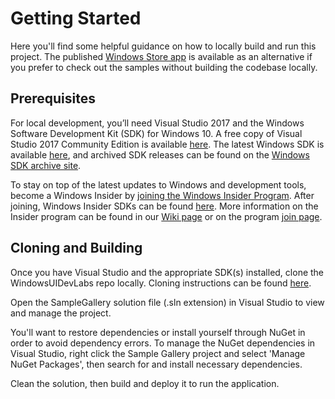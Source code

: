 # Getting Started

Here you'll find some helpful guidance on how to locally build and run this project. The published [Windows Store app](https://www.microsoft.com/en-us/store/p/windows-ui-dev-labs-sample-gallery/9pp1sb5wgnww) is available as an alternative if you prefer to check out the samples without building the codebase locally. 

## Prerequisites

For local development, you’ll need Visual Studio 2017 and the Windows Software Development Kit (SDK) for Windows 10.  A free copy of Visual Studio 2017 Community Edition is available [here](http://go.microsoft.com/fwlink/?LinkID=280676). The latest Windows SDK is available [here](https://developer.microsoft.com/en-us/windows/downloads/windows-10-sdk), and archived SDK releases can be found on the [Windows SDK archive site](https://developer.microsoft.com/en-us/windows/downloads/sdk-archive).

To stay on top of the latest updates to Windows and development tools, become a Windows Insider by [joining the Windows Insider Program](https://insider.windows.com/). After joining, Windows Insider SDKs can be found [here](https://www.microsoft.com/en-us/software-download/windowsinsiderpreviewSDK). More information on the Insider program can be found in our [Wiki page](https://github.com/Microsoft/WindowsUIDevLabs/wiki) or on the program [join page](https://insider.windows.com/).

## Cloning and Building

Once you have Visual Studio and the appropriate SDK(s) installed, clone the WindowsUIDevLabs repo locally. Cloning instructions can be found [here](https://help.github.com/articles/cloning-a-repository/). 

Open the SampleGallery solution file (.sln extension) in Visual Studio to view and manage the project.

You'll want to restore dependencies or install yourself through NuGet in order to avoid dependency errors. To manage the NuGet dependencies in Visual Studio, right click the Sample Gallery project and select 'Manage NuGet Packages', then search for and install necessary dependencies.

Clean the solution, then build and deploy it to run the application.
